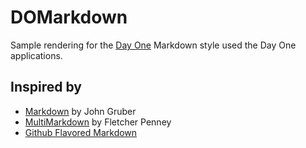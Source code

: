 # DOMarkdown

Sample rendering for the [Day One](http://dayoneapp.com) Markdown style used the Day One applications. 

## Inspired by

- [Markdown](http://daringfireball.net/projects/markdown/) by John Gruber
- [MultiMarkdown](http://fletcherpenney.net/multimarkdown/) by Fletcher Penney
- [Github Flavored Markdown](https://help.github.com/articles/github-flavored-markdown)
